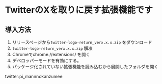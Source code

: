 # TwitterのXを取りに戻す拡張機能です
## 導入方法
1. リリースページから`twitter-logo-return_verx.x.x.zip` をダウンロード
2. `twitter-logo-return_verx.x.x.zip` 解凍
3. Chromeでchrome://extensions/ を開く
4. デベロッパーモードを有効にする。
5. パッケージ化されていない拡張機能を読み込むから展開したフォルダを開く

twitter:pi_mannnokanzumee
